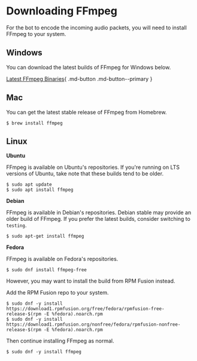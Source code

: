 # Downloading FFmpeg
For the bot to encode the incoming audio packets, you will need to install FFmpeg to your system.

## Windows
You can download the latest builds of FFmpeg for Windows below.

[Latest FFmpeg Binaries](https://github.com/BtbN/FFmpeg-Builds/releases){ .md-button .md-button--primary }

## Mac
You can get the latest stable release of FFmpeg from Homebrew.

```
$ brew install ffmpeg
```

## Linux
**Ubuntu**

FFmpeg is available on Ubuntu's repositories. If you're running on LTS versions of Ubuntu, take note that these builds tend to be older.

```
$ sudo apt update
$ sudo apt install ffmpeg
```

**Debian**

FFmpeg is available in Debian's repositories. Debian stable may provide an older build of FFmpeg. If you prefer the latest builds, consider switching to `testing`.

```
$ sudo apt-get install ffmpeg
```

**Fedora**

FFmpeg is available on Fedora's repositories.

```
$ sudo dnf install ffmpeg-free
```

However, you may want to install the build from RPM Fusion instead.

Add the RPM Fusion repo to your system.

```
$ sudo dnf -y install https://download1.rpmfusion.org/free/fedora/rpmfusion-free-release-$(rpm -E %fedora).noarch.rpm
$ sudo dnf -y install https://download1.rpmfusion.org/nonfree/fedora/rpmfusion-nonfree-release-$(rpm -E %fedora).noarch.rpm
```

Then continue installing FFmpeg as normal.

```
$ sudo dnf -y install ffmpeg
```


